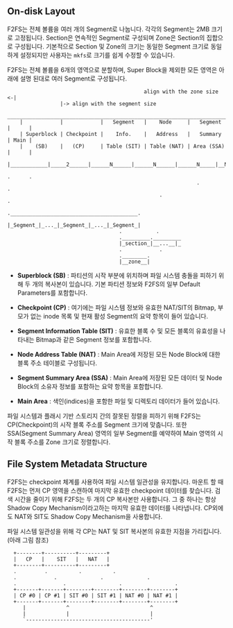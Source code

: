 On-disk Layout
--------------

F2FS는 전체 볼륨을 여러 개의 Segment로 나눕니다. 각각의 Segment는 2MB 크기로 고정됩니다. Section은 연속적인 Segment로 구성되며 Zone은 Section의 집합으로 구성됩니다. 기본적으로 Section 및 Zone의 크기는 동일한 Segment 크기로 동일하게 설정되지만 사용자는 `mkfs`로 크기를 쉽게 수정할 수 있습니다.

F2FS는 전체 볼륨을 6개의 영역으로 분할하며, Super Block을 제외한 모든 영역은 아래에 설명 된대로 여러 Segment로 구성됩니다.

```
                                            align with the zone size <-|
                 |-> align with the segment size
     _________________________________________________________________________
    |            |            |   Segment   |    Node     |   Segment  |      |
    | Superblock | Checkpoint |    Info.    |   Address   |   Summary  | Main |
    |    (SB)    |   (CP)     | Table (SIT) | Table (NAT) | Area (SSA) |      |
    |____________|_____2______|______N______|______N______|______N_____|__N___|
                                                                       .      .
                                                             .                .
                                                 .                            .
                                    ._________________________________________.
                                    |_Segment_|_..._|_Segment_|_..._|_Segment_|
                                    .           .
                                    ._________._________
                                    |_section_|__...__|_
                                    .            .
                                    .________.
                                    |__zone__|
```

- **Superblock (SB)** : 파티션의 시작 부분에 위치하며 파일 시스템 충돌을 피하기 위해 두 개의 복사본이 있습니다. 기본 파티션 정보와 F2FS의 일부 Default Parameters를 포함합니다.

- **Checkpoint (CP)** : 여기에는 파일 시스템 정보와 유효한 NAT/SIT의 Bitmap, 부모가 없는 inode 목록 및 현재 활성 Segment의 요약 항목이 들어 있습니다.

- **Segment Information Table (SIT)** : 유효한 블록 수 및 모든 블록의 유효성을 나타내는 Bitmap과 같은 Segment 정보를 포함합니다.

- **Node Address Table (NAT)** : Main Area에 저장된 모든 Node Block에 대한 블록 주소 테이블로 구성됩니다.

- **Segment Summary Area (SSA)** : Main Area에 저장된 모든 데이터 및 Node Block의 소유자 정보를 포함하는 요약 항목을 포함합니다.

- **Main Area** : 색인(indices)을 포함한 파일 및 디렉토리 데이터가 들어 있습니다.

파일 시스템과 플래시 기반 스토리지 간의 잘못된 정렬을 피하기 위해 F2FS는 CP(Checkpoint)의 시작 블록 주소를 Segment 크기에 맞춥니다. 또한 SSA(Segment Summary Area) 영역의 일부 Segment를 예약하여 Main 영역의 시작 블록 주소를 Zone 크기로 정렬합니다.

File System Metadata Structure
------------------------------

F2FS는 checkpoint 체계를 사용하여 파일 시스템 일관성을 유지합니다. 마운트 할 때 F2FS는 먼저 CP 영역을 스캔하여 마지막 유효한 checkpoint 데이터를 찾습니다. 검색 시간을 줄이기 위해 F2FS는 두 개의 CP 복사본만 사용합니다. 그 중 하나는 항상 Shadow Copy Mechanism이라고하는 마지막 유효한 데이터를 나타냅니다. CP외에도 NAT와 SIT도 Shadow Copy Mechanism을 사용합니다.

파일 시스템 일관성을 위해 각 CP는 NAT 및 SIT 복사본의 유효한 지점을 가리킵니다. (아래 그림 참조)

```
  +--------+----------+---------+
  |   CP   |    SIT   |   NAT   |
  +--------+----------+---------+
  .         .          .          .
  .            .              .              .
  .               .                 .                 .
  +-------+-------+--------+--------+--------+--------+
  | CP #0 | CP #1 | SIT #0 | SIT #1 | NAT #0 | NAT #1 |
  +-------+-------+--------+--------+--------+--------+
     |             ^                          ^
     |             |                          |
     `----------------------------------------'
```
